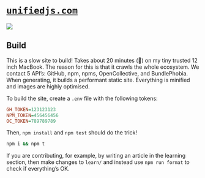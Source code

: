 <!-- lint disable lint-first-heading-level -->

# [`unifiedjs.com`][site]

[![][screenshot]][site]

## Build

This is a slow site to build!
Takes about 20 minutes (🤯) on my tiny trusted 12 inch MacBook.
The reason for this is that it crawls the whole ecosystem.
We contact 5 API’s: GitHub, npm, npms, OpenCollective, and BundlePhobia.
When generating, it builds a performant static site.
Everything is minified and images are highly optimised.

To build the site, create a `.env` file with the following tokens:

```ini
GH_TOKEN=123123123
NPM_TOKEN=456456456
OC_TOKEN=789789789
```

Then, `npm install` and `npm test` should do the trick!

```sh
npm i && npm t
```

If you are contributing, for example, by writing an article in the learning
section, then make changes to `learn/` and instead use `npm run format` to
check if everything’s OK.

[site]: https://unifiedjs.com

[screenshot]: screenshot.png
